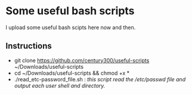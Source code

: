 # Some useful bash scripts
I upload some useful bash scipts here now and then.

## Instructions
- git clone https://github.com/century300/useful-scripts ~/Downloads/useful-scripts
- cd ~/Downloads/useful-scripts && chmod +x *
- ./read_etc-password_file.sh : _this script read the /etc/passwd file and output each user shell and directory._
